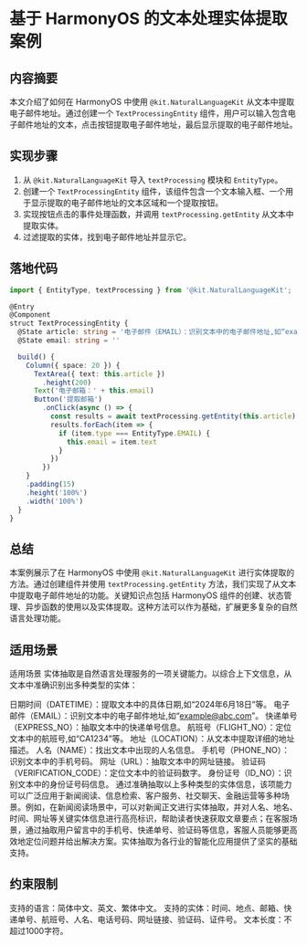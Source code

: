 # 基于 HarmonyOS 的文本处理实体提取案例

## 内容摘要
本文介绍了如何在 HarmonyOS 中使用 `@kit.NaturalLanguageKit` 从文本中提取电子邮件地址。通过创建一个 `TextProcessingEntity` 组件，用户可以输入包含电子邮件地址的文本，点击按钮提取电子邮件地址，最后显示提取的电子邮件地址。

## 实现步骤
1. 从 `@kit.NaturalLanguageKit` 导入 `textProcessing` 模块和 `EntityType`。
2. 创建一个 `TextProcessingEntity` 组件，该组件包含一个文本输入框、一个用于显示提取的电子邮件地址的文本区域和一个提取按钮。
3. 实现按钮点击的事件处理函数，并调用 `textProcessing.getEntity` 从文本中提取实体。
4. 过滤提取的实体，找到电子邮件地址并显示它。

## 落地代码
```typescript
import { EntityType, textProcessing } from '@kit.NaturalLanguageKit'; 

@Entry 
@Component 
struct TextProcessingEntity { 
  @State article: string = '电子邮件（EMAIL）：识别文本中的电子邮件地址,如“example@abc.com”'; 
  @State email: string = '' 

  build() { 
    Column({ space: 20 }) { 
      TextArea({ text: this.article }) 
        .height(200) 
      Text('电子邮箱：' + this.email) 
      Button('提取邮箱') 
        .onClick(async () => { 
          const results = await textProcessing.getEntity(this.article) 
          results.forEach(item => { 
            if (item.type === EntityType.EMAIL) { 
              this.email = item.text 
            } 
          }) 
        }) 
    } 
    .padding(15) 
    .height('100%') 
    .width('100%') 
  } 
} 
```

## 总结
本案例展示了在 HarmonyOS 中使用 `@kit.NaturalLanguageKit` 进行实体提取的方法。通过创建组件并使用 `textProcessing.getEntity` 方法，我们实现了从文本中提取电子邮件地址的功能。关键知识点包括 HarmonyOS 组件的创建、状态管理、异步函数的使用以及实体提取。这种方法可以作为基础，扩展更多复杂的自然语言处理功能。

## 适用场景

适用场景
实体抽取是自然语言处理服务的一项关键能力。以综合上下文信息，从文本中准确识别出多种类型的实体：

日期时间（DATETIME）：提取文本中的具体日期,如“2024年6月18日”等。
电子邮件（EMAIL）：识别文本中的电子邮件地址,如“example@abc.com”。
快递单号（EXPRESS_NO）：抽取文本中的快递单号信息。
航班号（FLIGHT_NO）：定位文本中的航班号,如“CA1234”等。
地址（LOCATION）：从文本中提取详细的地址描述。
人名（NAME）：找出文本中出现的人名信息。
手机号（PHONE_NO）：识别文本中的手机号码。
网址（URL）：抽取文本中的网址链接。
验证码（VERIFICATION_CODE）：定位文本中的验证码数字。
身份证号（ID_NO）：识别文本中的身份证号码信息。
通过准确抽取以上多种类型的实体信息，该项能力可以广泛应用于新闻阅读、信息检索、客户服务、社交聊天、金融运营等多种场景。例如，在新闻阅读场景中，可以对新闻正文进行实体抽取，并对人名、地名、时间、网址等关键实体信息进行高亮标识，帮助读者快速获取文章要点；在客服场景，通过抽取用户留言中的手机号、快递单号、验证码等信息，客服人员能够更高效地定位问题并给出解决方案。实体抽取为各行业的智能化应用提供了坚实的基础支持。

## 约束限制

支持的语言：简体中文、英文、繁体中文。
支持的实体：时间、地点、邮箱、快递单号、航班号、人名、电话号码、网址链接、验证码、证件号。
文本长度：不超过1000字符。